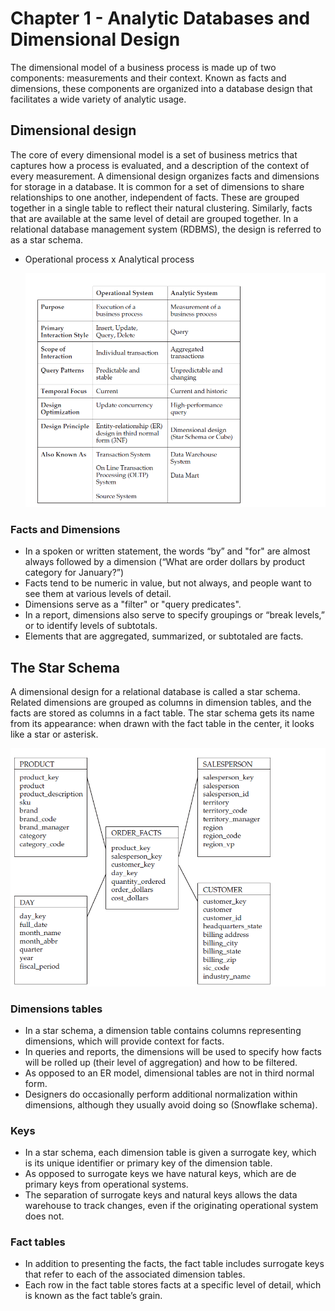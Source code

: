# Chapter 1 - Analytic Databases and Dimensional Design
The dimensional model of a business process is made up of two components: measurements and their context. Known as facts and dimensions, these components
are organized into a database design that facilitates a wide variety of analytic usage.

## Dimensional design

The core of every dimensional model is a set of business metrics that captures how a process is evaluated, and a description of the context of every measurement.
A dimensional design organizes facts and dimensions for storage in a database. It is common for a set of dimensions to share relationships to one another, independent of facts. These are grouped together in a single table to reflect their natural clustering. Similarly, facts that are available at the same level of detail are grouped together. In a relational database management system (RDBMS), the design is referred to as a star schema.

- Operational process x Analytical process


  ![Operational x Analytical systems](https://github.com/STEFANOVIVAS/star-schema-notes/blob/main/analytical_operational.png)
  
### Facts and Dimensions

- In a spoken or written statement, the words “by” and "for" are almost always followed by a dimension (“What are order dollars by product category for January?”)
- Facts tend to be numeric in value, but not always, and people want to see them at various levels of detail.
- Dimensions serve as a "filter" or "query predicates".
- In a report, dimensions also serve to specify groupings or “break levels,” or to identify levels of subtotals.
- Elements that are aggregated, summarized, or subtotaled are facts.

## The Star Schema

A dimensional design for a relational database is called a star schema. Related dimensions are grouped as columns in dimension tables, and the facts are stored as columns in a fact table. The star schema gets its name from its appearance: when drawn with the fact table in the center, it looks like a star or asterisk.

![Operational x Analytical systems](https://github.com/STEFANOVIVAS/star-schema-notes/blob/main/star_schema.png)

### Dimensions tables

- In a star schema, a dimension table contains columns representing dimensions, which will provide context for facts.
- In queries and reports, the dimensions will be used to specify how facts will be rolled up (their level of aggregation) and how to be filtered.
- As opposed to an ER model, dimensional tables are not in third normal form.
- Designers do occasionally perform additional normalization within dimensions, although they usually avoid doing so (Snowflake schema).
  
### Keys

- In a star schema, each dimension table is given a surrogate key, which is its unique identifier or primary key of the dimension table.
- As opposed to surrogate keys we have natural keys, which are de primary keys from operational systems.
- The separation of surrogate keys and natural keys allows the data warehouse to track changes, even if the originating operational system does not.
  
### Fact tables

- In addition to presenting the facts, the fact table includes surrogate keys that refer to each of the associated dimension tables.
- Each row in the fact table stores facts at a specific level of detail, which is known as the fact table’s grain.



